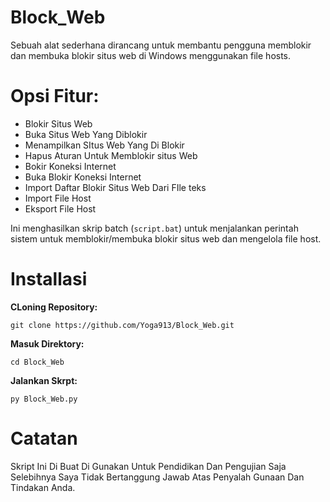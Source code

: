 # Block_Web

Sebuah alat sederhana dirancang untuk membantu pengguna memblokir dan membuka blokir situs web di Windows menggunakan file hosts.

# Opsi Fitur:

- Blokir Situs Web 
- Buka Situs Web Yang Diblokir
- Menampilkan SItus Web Yang Di Blokir
- Hapus Aturan Untuk Memblokir situs Web
- Bokir Koneksi Internet
- Buka Blokir Koneksi Internet
- Import Daftar Blokir Situs Web Dari FIle teks
- Import File Host
- Eksport File Host 

Ini menghasilkan skrip batch (`script.bat`) untuk menjalankan perintah sistem untuk memblokir/membuka blokir situs web dan mengelola file host.

<!--
 <img src="">
-->

# Installasi

**CLoning Repository:**
```
git clone https://github.com/Yoga913/Block_Web.git
```
**Masuk Direktory:**
```
cd Block_Web
```
**Jalankan Skrpt:**
```
py Block_Web.py
```

# Catatan

Skript Ini Di Buat Di Gunakan Untuk Pendidikan Dan Pengujian Saja Selebihnya Saya Tidak Bertanggung Jawab Atas Penyalah Gunaan Dan Tindakan Anda.


